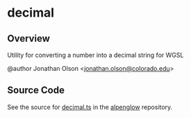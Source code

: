 # decimal

## Overview

Utility for converting a number into a decimal string for WGSL

@author Jonathan Olson &lt;jonathan.olson@colorado.edu&gt;



## Source Code

See the source for [decimal.ts](https://github.com/phetsims/alpenglow/blob/main/js/webgpu/compute/decimal.ts) in the [alpenglow](https://github.com/phetsims/alpenglow) repository.
